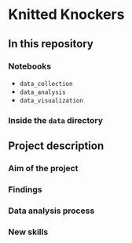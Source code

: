 # Knitted Knockers

## In this repository
### Notebooks
- `data_collection`
- `data_analysis`
- `data_visualization`

### Inside the `data` directory

## Project description

### Aim of the project

### Findings

### Data analysis process

### New skills
